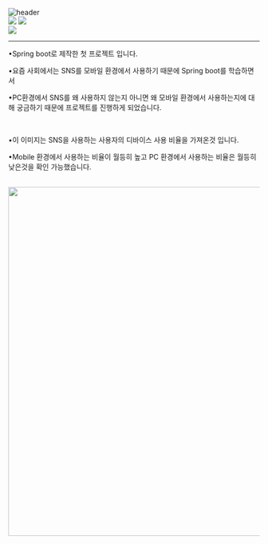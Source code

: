 ![header](https://capsule-render.vercel.app/api?type=wave&color=auto&height=300&section=header&text=SpringSNS%20&fontSize=90)<br>
![](https://img.shields.io/badge/JavaScript-F7DF1E?style=for-the-badge&logo=JavaScript&logoColor=white)
![](https://img.shields.io/badge/Java-ED8B00?style=for-the-badge&logo=openjdk&logoColor=white)<br>
![](https://img.shields.io/badge/Spring-6DB33F?style=for-the-badge&logo=spring&logoColor=white)<br>
<hr>
<p>•Spring boot로 제작한 첫 프로젝트 입니다.</p>
<p>•요즘 사회에서는 SNS를 모바일 환경에서 사용하기 때문에 Spring boot를 학습하면서</p>
<p>•PC환경에서 SNS를 왜 사용하지 않는지 아니면 왜 모바일 환경에서 사용하는지에 대해 궁금하기 때문에 프로젝트를 진행하게 되었습니다.</p><br>
<p>•이 이미지는 SNS을 사용하는 사용자의 디바이스 사용 비율을 가져온것 입니다.</p>
<p>•Mobile 환경에서 사용하는 비율이 월등히 높고 PC 환경에서 사용하는 비율은 월등히 낮은것을 확인 가능했습니다.</p><br>
<img src="https://github.com/takanozomi/Spring_sns/assets/121867223/8850df9b-67b2-4e09-b997-3247e5756fe3" width="auto" height="700"><br>
